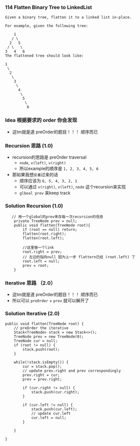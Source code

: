 ### 114 Flatten Binary Tree to LinkedList

	Given a binary tree, flatten it to a linked list in-place.
	
	For example, given the following tree:
	
	    1
	   / \
	  2   5
	 / \   \
	3   4   6
	The flattened tree should look like:
	
	1
	 \
	  2
	   \
	    3
	     \
	      4
	       \
	        5
	         \
	          6


### Idea 根据要求的 order 你会发现
* 这tm就是道 preOrder的题目！！！ 顺序而已


### Recursion 思路 (1.0)
* recursion的思路是 preOrder traversal 
	* `node`, `v(left)`, `v(right)`
	* 所以example的顺序是 `1, 2, 3, 4, 5, 6`
* 那如果我想`反着`过来的话
	* 顺序应该为 `6, 5, 4, 3, 2, 1`
	* 可以通过 `v(right)`, `v(left)`, `node` 这个recursion来实现
	* `glboal prev` 来keep track
	 
### Solution Recursion (1.0)
	   // 用一个global的prev来存每一次recursion的信息
		private TreeNode prev = null; 
		public void flatten(TreeNode root){
			if (root == null) return;
			flatten(root.right);		
			flatten(root.left);
			
			//这里做一个link 
			root.right = prev;
			// 左边的指向null 因为上一步 flattern已经 (root.left) 了
			root.left = null;
			prev = root;
		}  
	
### Iterative 思路 （2.0）
* 这tm就是道 preOrder的题目！！！ 顺序而已
* 所以可以 `preOrder` + `prev` 就可以解开了

### Solution Iterative (2.0)
    public void flatten(TreeNode root) {
        // preOrder the iterative
        Stack<TreeNode> stack = new Stack<>();
        TreeNode prev = new TreeNode(0);
        TreeNode cur = null;
        if (root != null) {
            stack.push(root);
        } 
        
        while(!stack.isEmpty()) {
            cur = stack.pop();
            // update prev.right and prev correspondingly
            prev.right = cur;
            prev = prev.right;
            
            if (cur.right != null) {
                stack.push(cur.right);
            }
            
            if (cur.left != null) {                
                stack.push(cur.left);
                // update cur.left
                cur.left = null;                
            }            

        }
        
    }	          